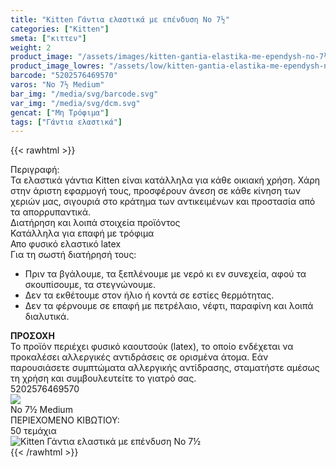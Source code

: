 ```yaml
---
title: "Kitten Γάντια ελαστικά με επένδυση Νο 7½"
categories: ["Kitten"]
smeta: ["κιττεν"]
weight: 2
product_image: "/assets/images/kitten-gantia-elastika-me-ependysh-no-7½.jpg"
product_image_lowres: "/assets/low/kitten-gantia-elastika-me-ependysh-no-7½.jpg"
barcode: "5202576469570"
varos: "No 7½ Medium"
bar_img: "/media/svg/barcode.svg"
var_img: "/media/svg/dcm.svg"
gencat: ["Μη Τρόφιμα"]
tags: ["Γάντια ελαστικά"]
---
```

{{< rawhtml >}}

<div class="sload210"><div class="product">   <div id="sistatika">Περιγραφή:</div>
        <div class="alltext">Τα ελαστικά γάντια Kitten είναι κατάλληλα για κάθε οικιακή χρήση. Χάρη στην άριστη εφαρμογή
            τους, προσφέρουν άνεση σε κάθε κίνηση των χεριών μας, σιγουριά στο κράτημα των αντικειμένων και προστασία
            από τα απορρυπαντικά.</div>
        <div id="loipa">Διατήρηση και λοιπά στοιχεία προϊόντος</div>
        <div class="keno"></div>
        <div class="sdfn sdfw sgg2 smb2 sfwb">
            <div style="flex-basis: 250px; flex-grow: 1;" class=" sp10 seee sdfn saic stcenter sjc">
               Κατάλληλα για επαφή με τρόφιμα
            </div>
            <div style="flex-basis: 250px; flex-grow: 1;" class=" sp10 seee sdfn saic sjc">
                Απο φυσικό ελαστικό latex
            </div>
             </div>
        <div class="seee sp15">Για τη σωστή διατήρησή τους:<br>
            <ul>
                <li>Πριν τα βγάλουμε, τα ξεπλένουμε με νερό κι εν συνεχεία, αφού τα σκουπίσουμε, τα στεγνώνουμε.</li>
                <li>Δεν τα εκθέτουμε στον ήλιο ή κοντά σε εστίες θερμότητας.</li>
                <li>Δεν τα φέρνουμε σε επαφή με πετρέλαιο, νέφτι, παραφίνη και λοιπά διαλυτικά.</li>
                </ul>
    </div>
            <div class="keno"></div>
            <div class="sred stcenter sp10"><b>ΠΡΟΣΟΧΗ</b></div>
            <div class="seee sp15">Το προϊόν περιέχει φυσικό καουτσούκ (latex), το
                οποίο ενδέχεται να προκαλέσει αλλεργικές αντιδράσεις σε ορισμένα άτομα. Εάν παρουσιάσετε συμπτώματα
                αλλεργικής αντίδρασης, σταματήστε αμέσως τη χρήση και συμβουλευτείτε το γιατρό σας.</div>
                <div class="keno"></div><div id="barcode"><div id="barimage1"></div><span id="bartext">5202576469570</span></div><div id="varos"><div id="varosimage" style="margin:0"><img src="https://sites.google.com/site/sklplfiles/files/dim3.png"></div><span id="varostext">No 7½ Medium</span></div><div id="kivotio">ΠΕΡΙΕΧΟΜΕΝΟ ΚΙΒΩΤΙΟΥ:<br>50 τεμάχια</div><div class="pimg"><img alt="Kitten Γάντια ελαστικά με επένδυση Νο 7½" title="Kitten Γάντια ελαστικά με επένδυση Νο 7½" src="/assets/images/kitten-gantia-elastika-me-ependysh-no-7½.jpg"></div></div></div>
{{< /rawhtml >}}


